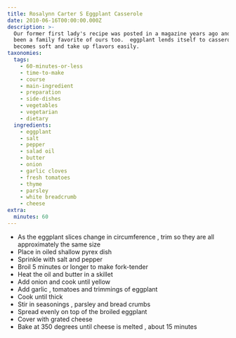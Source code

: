 ```yaml
---
title: Rosalynn Carter S Eggplant Casserole
date: 2010-06-16T00:00:00.000Z
description: >-
  Our former first lady's recipe was posted in a magazine years ago and it has
  been a family favorite of ours too.  eggplant lends itself to casseroles as it
  becomes soft and take up flavors easily.
taxonomies:
  tags:
    - 60-minutes-or-less
    - time-to-make
    - course
    - main-ingredient
    - preparation
    - side-dishes
    - vegetables
    - vegetarian
    - dietary
  ingredients:
    - eggplant
    - salt
    - pepper
    - salad oil
    - butter
    - onion
    - garlic cloves
    - fresh tomatoes
    - thyme
    - parsley
    - white breadcrumb
    - cheese
extra:
  minutes: 60
---
```

 - As the eggplant slices change in circumference , trim so they are all approximately the same size
 - Place in oiled shallow pyrex dish
 - Sprinkle with salt and pepper
 - Broil 5 minutes or longer to make fork-tender
 - Heat the oil and butter in a skillet
 - Add onion and cook until yellow
 - Add garlic , tomatoes and trimmings of eggplant
 - Cook until thick
 - Stir in seasonings , parsley and bread crumbs
 - Spread evenly on top of the broiled eggplant
 - Cover with grated cheese
 - Bake at 350 degrees until cheese is melted , about 15 minutes
